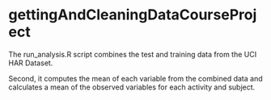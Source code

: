 gettingAndCleaningDataCourseProject
===================================

The run_analysis.R script combines the test and training data from the UCI HAR Dataset.  

Second, it computes the mean of each variable from the combined data and calculates a mean of the observed variables for each activity and subject.